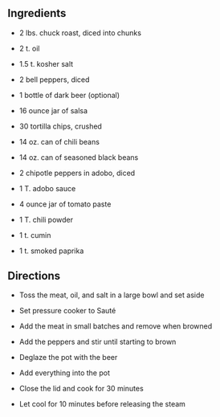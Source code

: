 # 

## Ingredients

- 2 lbs. chuck roast, diced into chunks

- 2 t. oil

- 1.5 t. kosher salt

- 2 bell peppers, diced

- 1 bottle of dark beer (optional)

- 16 ounce jar of salsa

- 30 tortilla chips, crushed

- 14 oz. can of chili beans

- 14 oz. can of seasoned black beans

- 2 chipotle peppers in adobo, diced

- 1 T. adobo sauce

- 4 ounce jar of tomato paste

- 1 T. chili powder

- 1 t. cumin

- 1 t. smoked paprika

## Directions

- Toss the meat, oil, and salt in a large bowl and set aside

- Set pressure cooker to Sauté

- Add the meat in small batches and remove when browned

- Add the peppers and stir until starting to brown

- Deglaze the pot with the beer

- Add everything into the pot

- Close the lid and cook for 30 minutes

- Let cool for 10 minutes before releasing the steam
